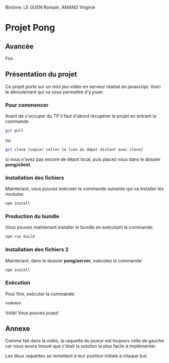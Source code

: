 Binôme: LE GUEN Romain, AMAND Virginie

# Projet Pong

## Avancée

Fini

## Présentation du projet

Ce projet porte sur un mini jeu-vidéo en serveur réalisé en javascript. Voici le déroulement qui va vous permettre d'y jouer.

### Pour commencer

Avant de s'occuper du TP il faut d'abord récupérer le projet en entrant la commande
```sh
git pull 
```
ou 
```sh
git clone [copier coller le lien du dépot distant avec clone]
```

si vous n'avez pas encore de dépot local, puis placez vous dans le dossier **pong/client**.

### Installation des fichiers

Maintenant, vous pouvez exécuter la commande suivante qui va installer les modules:
```sh
npm install
```

### Production du bundle

Vous pouvez maintenant installer le bundle en exécutant la commande:
```sh
npm run build
```

###  Installation des fichiers 2

Maintenant, dans le dossier **pong/server**, exécutez la commande:
```sh
npm install
```

### Exécution

Pour finir, exécuter la commande:
```sh
nodemon
```

Voilà! Vous pouvez jouez!

## Annexe

Comme fait dans la vidéo, la raquette du joueur est toujours celle de gauche car nous avons trouvé que c'était la solution la plus facile à implémenter.

Les deux raquettes se remettent à leur position initiale à chaque but.